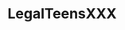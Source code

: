 ---
title: LegalTeensXXX
crosslinks:
- livven
- porninfifteenseconds
- cumsluts
- meetpornstar
- gifsthatendtoosoon
- Full_HD_porn
- nsfw_gifs
- AlainaDawson
- BoredandIgnored
- painal
---